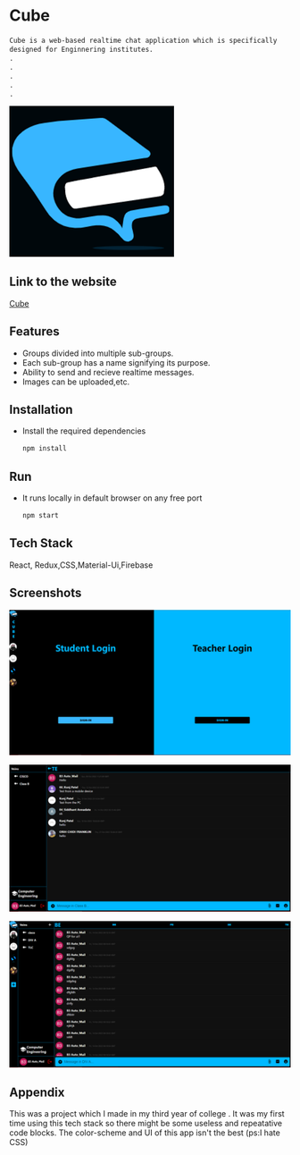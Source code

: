 
# Cube


    Cube is a web-based realtime chat application which is specifically designed for Enginnering institutes.
    .
    .
    .
    .
    .

![Logo](https://github.com/Kunj-Pate1/Cube/blob/main/src/img/L2.png)

## Link to the website

[Cube](https://cubechat.netlify.app/)

## Features

- Groups divided into multiple sub-groups.
- Each sub-group has a name signifying its purpose.
- Ability to send and recieve realtime messages. 
- Images can be uploaded,etc.


## Installation

- Install the required dependencies

    ```bash
  npm install 
    ```
## Run 

- It runs locally in default browser on any free port

    ```bash
    npm start
    ```
    
    
## Tech Stack

React, Redux,CSS,Material-Ui,Firebase




## Screenshots

![Login Page](https://github.com/Kunj-Pate1/Cube/blob/main/src/img/login-page.png) 

![Student Page](https://github.com/Kunj-Pate1/Cube/blob/main/src/img/Student-side.png)

![Prof Page](https://github.com/Kunj-Pate1/Cube/blob/main/src/img/Prof-side.png)

## Appendix

This was a project which I made in my third year of college . It was my first time using this tech stack so there might be some useless and repeatative code blocks.
The color-scheme and UI of this app isn't the best (ps:I hate CSS)
